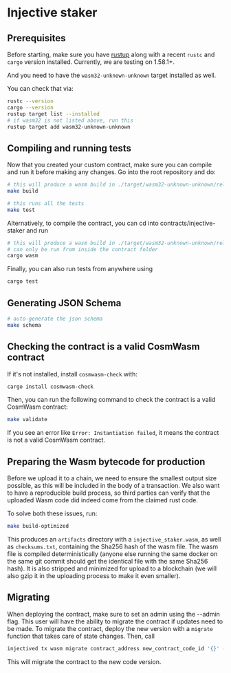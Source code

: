 # Injective staker


## Prerequisites

Before starting, make sure you have [rustup](https://rustup.rs/) along with a
recent `rustc` and `cargo` version installed. Currently, we are testing on 1.58.1+.

And you need to have the `wasm32-unknown-unknown` target installed as well.

You can check that via:

```sh
rustc --version
cargo --version
rustup target list --installed
# if wasm32 is not listed above, run this
rustup target add wasm32-unknown-unknown
```

## Compiling and running tests

Now that you created your custom contract, make sure you can compile and run it before
making any changes. Go into the root repository and do:

```sh
# this will produce a wasm build in ./target/wasm32-unknown-unknown/release/YOUR_NAME_HERE.wasm
make build

# this runs all the tests
make test
```

Alternatively, to compile the contract, you can cd into contracts/injective-staker and run
```sh
# this will produce a wasm build in ./target/wasm32-unknown-unknown/release/YOUR_NAME_HERE.wasm
# can only be run from inside the contract folder
cargo wasm
```

Finally, you can also run tests from anywhere using
```sh
cargo test
```

## Generating JSON Schema

```sh
# auto-generate the json schema
make schema
```

## Checking the contract is a valid CosmWasm contract

If it's not installed, install `cosmwasm-check` with:
```sh
cargo install cosmwasm-check
```

Then, you can run the following command to check the contract is a valid CosmWasm contract:
```sh
make validate
```

If you see an error like `Error: Instantiation failed`, it means the contract is not a valid CosmWasm contract.

## Preparing the Wasm bytecode for production

Before we upload it to a chain, we need to ensure the smallest output size possible,
as this will be included in the body of a transaction. We also want to have a
reproducible build process, so third parties can verify that the uploaded Wasm
code did indeed come from the claimed rust code.

To solve both these issues, run:

```sh
make build-optimized
```

This produces an `artifacts` directory with a `injective_staker.wasm`, as well as
`checksums.txt`, containing the Sha256 hash of the wasm file.
The wasm file is compiled deterministically (anyone else running the same
docker on the same git commit should get the identical file with the same Sha256 hash).
It is also stripped and minimized for upload to a blockchain (we will also
gzip it in the uploading process to make it even smaller).

## Migrating
When deploying the contract, make sure to set an admin using the --admin flag. This user will have the ability to migrate the contract if updates need to be made. To migrate the contract, deploy the new version with a `migrate` function that takes care of state changes. Then, call

```sh
injectived tx wasm migrate contract_address new_contract_code_id '{}' --from admin --chain-id="injective-888" --fees=8000000000000000inj --gas=50000000 --node="https://testnet.sentry.tm.injective.network:443"
```

This will migrate the contract to the new code version.
